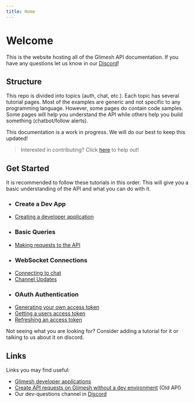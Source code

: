 ```yaml
---
title: Home
---
```


# Welcome

This is the website hosting all of the Glimesh API documentation.  If you have any questions let us know in our [Discord](https://glimesh.tv/s/discord)!

## Structure

This repo is divided into topics (auth, chat, etc.). Each topic has several tutorial pages. Most of the examples are generic and not specific to any programming language. However, some pages do contain code samples.
Some pages will help you understand the API while others help you build something (chatbot/follow alerts).

This documentation is a work in progress. We will do our best to keep this updated!

> Interested in contributing? Click [here](docs/contributing) to help out!

## Get Started

It is recommended to follow these tutorials in this order. This will give you a basic understanding of the API and what you can do with it.

- ### Create a Dev App
- [Creating a developer application](docs/dev-app/)
- ### Basic Queries
- [Making requests to the API](docs/api/query-api/basic-query/)
- ### WebSocket Connections
- [Connecting to chat](docs/chat/websockets/)
- [Channel Updates](docs/live-updates/channels/)
- ### OAuth Authentication
- [Generating your own access token](docs/authentication/accesstoken/clientcredentials/)
- [Getting a users access token](docs/authentication/accesstoken/accesstoken/)
- [Refreshing an access token](docs/authentication/refreshtoken/refreshtoken/)

Not seeing what you are looking for? Consider adding a tutorial for it or talking to us about it on discord.

## Links

Links you may find useful:
 - [Glimesh developer applications](https://glimesh.tv/users/settings/applications)
 - [Create API requests on Glimesh without a dev environment](docs/api/api-explorer) (Old API)
 - Our dev-questions channel in [Discord](https://glimesh.tv/s/discord)